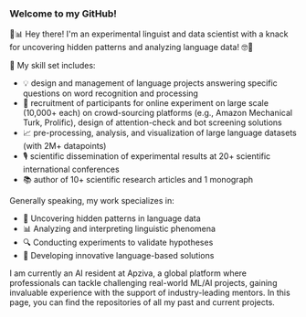 ### Welcome to my GitHub! 

🔬📊 Hey there! I'm an experimental linguist and data scientist with a knack for uncovering hidden patterns and analyzing language data! 🤓💬  

📌 My skill set includes:

- 💡 design and management of language projects answering specific questions on word recognition and processing
- 🧪 recruitment of participants for online experiment on large scale (10,000+ each) on crowd-sourcing platforms (e.g., Amazon Mechanical Turk, Prolific), design of attention-check and bot screening solutions
- 📈 pre-processing, analysis, and visualization of large language datasets (with 2M+ datapoints)
- 🎙️ scientific dissemination of experimental results at 20+ scientific international conferences
- 📚 author of 10+ scientific research articles and 1 monograph

Generally speaking, my work specializes in:  

- 🌟 Uncovering hidden patterns in language data 
- 📊 Analyzing and interpreting linguistic phenomena 
- 🔍 Conducting experiments to validate hypotheses
- 🚀 Developing innovative language-based solutions

I am currently an AI resident at Apziva, a global platform where professionals can tackle challenging real-world ML/AI projects, gaining invaluable experience with the support of industry-leading mentors. In this page, you can find the repositories of all my past and current projects.
